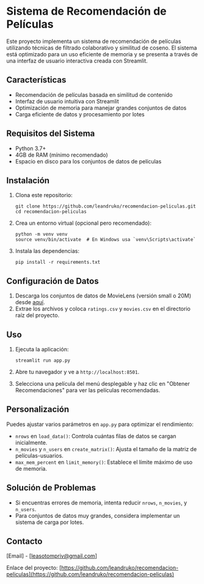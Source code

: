 # Sistema de Recomendación de Películas

Este proyecto implementa un sistema de recomendación de películas utilizando técnicas de filtrado colaborativo y similitud de coseno. El sistema está optimizado para un uso eficiente de memoria y se presenta a través de una interfaz de usuario interactiva creada con Streamlit.

## Características

- Recomendación de películas basada en similitud de contenido
- Interfaz de usuario intuitiva con Streamlit
- Optimización de memoria para manejar grandes conjuntos de datos
- Carga eficiente de datos y procesamiento por lotes

## Requisitos del Sistema

- Python 3.7+
- 4GB de RAM (mínimo recomendado)
- Espacio en disco para los conjuntos de datos de películas

## Instalación

1. Clona este repositorio:
   ```
   git clone https://github.com/leandruko/recomendacion-peliculas.git
   cd recomendacion-peliculas
   ```

2. Crea un entorno virtual (opcional pero recomendado):
   ```
   python -m venv venv
   source venv/bin/activate  # En Windows usa `venv\Scripts\activate`
   ```

3. Instala las dependencias:
   ```
   pip install -r requirements.txt
   ```

## Configuración de Datos

1. Descarga los conjuntos de datos de MovieLens (versión small o 20M) desde [aquí](https://grouplens.org/datasets/movielens/).
2. Extrae los archivos y coloca `ratings.csv` y `movies.csv` en el directorio raíz del proyecto.

## Uso

1. Ejecuta la aplicación:
   ```
   streamlit run app.py
   ```

2. Abre tu navegador y ve a `http://localhost:8501`.

3. Selecciona una película del menú desplegable y haz clic en "Obtener Recomendaciones" para ver las películas recomendadas.

## Personalización

Puedes ajustar varios parámetros en `app.py` para optimizar el rendimiento:

- `nrows` en `load_data()`: Controla cuántas filas de datos se cargan inicialmente.
- `n_movies` y `n_users` en `create_matrix()`: Ajusta el tamaño de la matriz de películas-usuarios.
- `max_mem_percent` en `limit_memory()`: Establece el límite máximo de uso de memoria.

## Solución de Problemas

- Si encuentras errores de memoria, intenta reducir `nrows`, `n_movies`, y `n_users`.
- Para conjuntos de datos muy grandes, considera implementar un sistema de carga por lotes.


## Contacto

[Email] - [leasotompriv@gmail.com]

Enlace del proyecto: [https://github.com/leandruko/recomendacion-peliculas](https://github.com/leandruko/recomendacion-peliculas)
